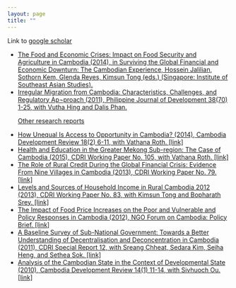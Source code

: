 ```yaml
--- 
layout: page
title: ""
---
```


Link to <a href="https://scholar.google.com/citations?user=i74iQN8AAAAJ"> google scholar 

<ul>
<li>The Food and Economic Crises: Impact on Food Security and Agriculture in Cambodia (2014), in Surviving the Global Financial and Economic Downturn: The Cambodian Experience, Hossein Jalilian, Sothorn Kem, Glenda Reyes, Kimsun Tong (eds.) (Singapore: Institute of Southeast Asian Studies). </li>

<li> Irregular Migration from Cambodia: Characteristics, Challenges, and Regulatory Ap¬proach (2011), Philippine Journal of Development 38(70) 1-25, with Vutha Hing and Dalis Phan. </li>


Other research reports


  
<li> How Unequal Is Access to Opportunity in Cambodia? (2014), Cambodia Development Review 18(2) 6-11, with Vathana Roth. <a href= "https://cdri.org.kh/wp-content/uploads/cdr14-2e.pdf"> [link] </li>



<li> Health and Education in the Greater Mekong Sub-region: The Case of Cambodia (2015), CDRI Working Paper No. 105, with Vathana Roth. <a href= "https://cdri.org.kh/wp-content/uploads/gmsdan9b.pdf"> [link]  </li>
  
<li> The Role of Rural Credit During the Global Financial Crisis: Evidence From Nine Villages in Cambodia (2013), CDRI Working Paper No. 79. <a href= "https://cdri.org.kh/wp-content/uploads/wp79e.pdf"> [link]     </li>
 
<li> Levels and Sources of Household Income in Rural Cambodia 2012 (2013), CDRI Working Paper No. 83, with Kimsun Tong and Bopharath Srey.  <a href= "https://cdri.org.kh/wp-content/uploads/wp83e.pdf"> [link]     </li>
  
<li> The Impact of Food Price Increases on the Poor and Vulnerable and Policy Responses in Cambodia (2012), NGO Forum on Cambodia: Policy Brief.   <a href= "http://ngoforum.org.kh/files/ecop_brief_rising_food_price_en_2012_12_06_kh.pdf"> [link]  </li>
     
<li> A Baseline Survey of Sub-National Government: Towards a Better Understanding of Decentralisation and Deconcentration in Cambodia (2011), CDRI Special Report 12, with Sreang Chheat, Sedara Kim, Seiha Heng, and Sethea Sok. <a href= "https://cdri.org.kh/wp-content/uploads/sr12e.pdf"> [link]    </li>
  
 <li> Analysis of the Cambodian State in the Context of Developmental State (2010), Cambodia Development Review 14(1) 11-14, with Sivhuoch Ou. <a href= "https://cdri.org.kh/wp-content/uploads/cdr10-1e-1.pdf"> [link]  </li>
 
   

  </ul>
